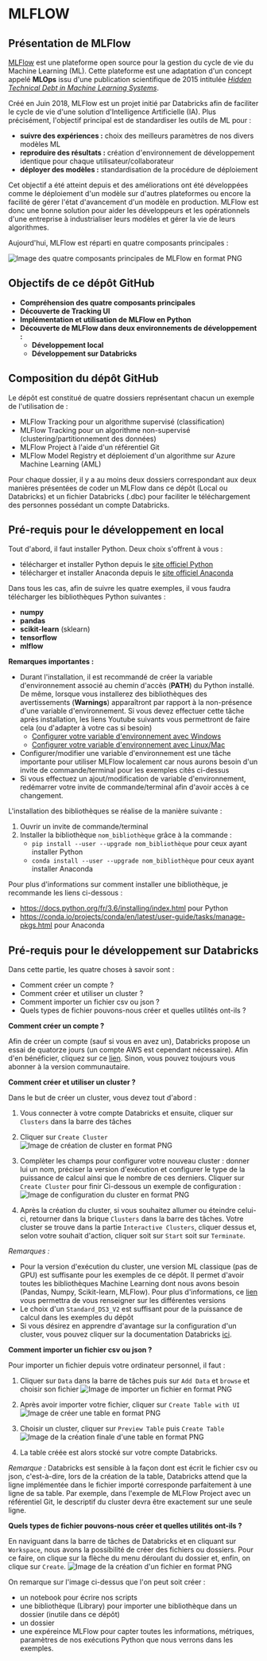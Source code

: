 MLFLOW
======


Présentation de MLFlow
----------------------

[MLFlow](https://www.mlflow.org/) est une plateforme open source pour la gestion du cycle de vie du Machine Learning (ML). Cette plateforme est une adaptation d'un concept appelé **MLOps** issu d'une publication scientifique de 2015 intitulée [*Hidden Technical Debt in Machine Learning Systems*](http://papers.nips.cc/paper/5656-hidden-technical-debt-in-machine-learning-systems.pdf).

Créé en Juin 2018, MLFlow est un projet initié par Databricks afin de faciliter le cycle de vie d'une solution d'Intelligence Artificielle (IA). Plus précisément, l'objectif principal est de standardiser les outils de ML pour :
 * **suivre des expériences :** choix des meilleurs paramètres de nos divers modèles ML
 * **reproduire des résultats :** création d'environnement de développement identique pour chaque utilisateur/collaborateur
 * **déployer des modèles :** standardisation de la procédure de déploiement

Cet objectif a été atteint depuis et des améliorations ont été développées comme le déploiement d'un modèle sur d'autres plateformes ou encore la facilité de gérer l'état d'avancement d'un modèle en production. MLFlow est donc une bonne solution pour aider les développeurs et les opérationnels d'une entreprise à industrialiser leurs modèles et gérer la vie de leurs algorithmes. 

Aujourd'hui, MLFlow est réparti en quatre composants principales :

![Image des quatre composants principales de MLFlow en format PNG](Images/MLFlow_quatre_composants.PNG)

Objectifs de ce dépôt GitHub
----------------------------

 * **Compréhension des quatre composants principales**
 * **Découverte de Tracking UI**
 * **Implémentation et utilisation de MLFlow en Python**
 * **Découverte de MLFlow dans deux environnements de développement :**
   * **Développement local**
   * **Développement sur Databricks**

Composition du dépôt GitHub
---------------------------

Le dépôt est constitué de quatre dossiers représentant chacun un exemple de l'utilisation de :
 * MLFlow Tracking pour un algorithme supervisé (classification)
 * MLFlow Tracking pour un algorithme non-supervisé (clustering/partitionnement des données)
 * MLFlow Project à l'aide d'un référentiel Git
 * MLFlow Model Registry et déploiement d'un algorithme sur Azure Machine Learning (AML)

Pour chaque dossier, il y a au moins deux dossiers correspondant aux deux manières présentées de coder un MLFlow dans ce dépôt (Local ou Databricks) et un fichier Databricks (.dbc) pour faciliter le téléchargement des personnes possédant un compte Databricks.

Pré-requis pour le développement en local
-----------------------------------------

Tout d'abord, il faut installer Python. Deux choix s'offrent à vous :
 * télécharger et installer Python depuis le [site officiel Python](https://www.python.org/downloads/)
 * télécharger et installer Anaconda depuis le [site officiel Anaconda](https://www.anaconda.com/products/individual)
 
Dans tous les cas, afin de suivre les quatre exemples, il vous faudra télécharger les bibliothèques Python suivantes : 
 * **numpy**
 * **pandas**
 * **scikit-learn** (sklearn)
 * **tensorflow**
 * **mlflow**

**Remarques importantes :** 
 * Durant l'installation, il est recommandé de créer la variable d'environnement associé au chemin d'accès (**PATH**) du Python installé. De même, lorsque vous installerez des bibliothèques des avertissements (**Warnings**) apparaîtront par rapport à la non-présence d'une variable d'environnement. Si vous devez effectuer cette tâche après installation, les liens Youtube suivants vous permettront de faire cela (ou d'adapter à votre cas si besoin)
   * [Configurer votre variable d'environnement avec Windows](https://www.youtube.com/watch?v=M2BWTJXDJXY)
   * [Configurer votre variable d'environnement avec Linux/Mac](https://www.youtube.com/watch?v=NvAYH5Qu_YQ)
 * Configurer/modifier une variable d'environnement est une tâche importante pour utiliser MLFlow localement car nous aurons besoin d'un invite de commande/terminal pour les exemples cités ci-dessus
 * Si vous effectuez un ajout/modification de variable d'environnement, redémarrer votre invite de commande/terminal afin d'avoir accès à ce changement.

L'installation des bibliothèques se réalise de la manière suivante :
  1. Ouvrir un invite de commande/terminal
  2. Installer la bibliothèque `nom_bibliothèque` grâce à la commande : 
     * `pip install --user --upgrade nom_bibliothèque` pour ceux ayant installer Python 
     * `conda install --user --upgrade nom_bibliothèque` pour ceux ayant installer Anaconda

Pour plus d'informations sur comment installer une bibliothèque, je recommande les liens ci-dessous : 
* https://docs.python.org/fr/3.6/installing/index.html pour Python
* https://conda.io/projects/conda/en/latest/user-guide/tasks/manage-pkgs.html pour Anaconda

Pré-requis pour le développement sur Databricks
-----------------------------------------------

Dans cette partie, les quatre choses à savoir sont :
* Comment créer un compte ?
* Comment créer et utiliser un cluster ?
* Comment importer un fichier csv ou json ?
* Quels types de fichier pouvons-nous créer et quelles utilités ont-ils ?

**Comment créer un compte ?**

Afin de créer un compte (sauf si vous en avez un), Databricks propose un essai de quatorze jours (un compte AWS est cependant nécessaire). Afin d'en bénéficier, cliquez sur ce [lien](https://docs.databricks.com/getting-started/try-databricks.html#). Sinon, vous pouvez toujours vous abonner à la version communautaire.

**Comment créer et utiliser un cluster ?**

Dans le but de créer un cluster, vous devez tout d'abord :
1. Vous connecter à votre compte Databricks et ensuite, cliquer sur `Clusters` dans la barre des tâches

2. Cliquer sur `Create Cluster`
![Image de création de cluster en format PNG](Images/creation_de_cluster.png)

3. Complèter les champs pour configurer votre nouveau cluster : donner lui un nom, préciser la version d'exécution et configurer le type de la puissance de calcul ainsi que le nombre de ces derniers. Cliquer sur `Create Cluster` pour finir 
Ci-dessous un exemple de configuration :
![Image de configuration du cluster en format PNG](Images/configuration_du_cluster.png)

4. Après la création du cluster, si vous souhaitez allumer ou éteindre celui-ci, retourner dans la brique `Clusters` dans la barre des tâches. Votre cluster se trouve dans la partie `Interactive Clusters`, cliquer dessus et, selon votre souhait d'action, cliquer soit sur `Start` soit sur `Terminate`.

*Remarques :*
* Pour la version d'exécution du cluster, une version ML classique (pas de GPU) est suffisante pour les exemples de ce dépôt. Il permet d'avoir toutes les bibliothèques Machine Learning dont nous avons besoin (Pandas, Numpy, Scikit-learn, MLFlow). Pour plus d'informations, ce [lien](https://docs.databricks.com/runtime/index.html) vous permettra de vous renseigner sur les différentes versions
* Le choix d'un `Standard_DS3_V2` est suffisant pour de la puissance de calcul dans les exemples du dépôt
* Si vous désirez en apprendre d'avantage sur la configuration d'un cluster, vous pouvez cliquer sur la documentation Databricks [ici](https://docs.databricks.com/clusters/configure.html).

**Comment importer un fichier csv ou json ?**

Pour importer un fichier depuis votre ordinateur personnel, il faut :
1. Cliquer sur `Data` dans la barre de tâches puis sur `Add Data` et `browse` et choisir son fichier
![Image de importer un fichier en format PNG](Images/importer_un_fichier.png)

2. Après avoir importer votre fichier, cliquer sur `Create Table with UI`
![Image de créer une table en format PNG](Images/creer_table.png)

3. Choisir un cluster, cliquer sur `Preview Table` puis `Create Table`
![Image de la création finale d'une table en format PNG](Images/creation_table.png)

4. La table créée est alors stocké sur votre compte Databricks.

*Remarque :* Databricks est sensible à la façon dont est écrit le fichier csv ou json, c'est-à-dire, lors de la création de la table, Databricks attend que la ligne implémentée dans le fichier importé corresponde parfaitement à une ligne de sa table. Par exemple, dans l'exemple de MLFlow Project avec un référentiel Git, le descriptif du cluster devra être exactement sur une seule ligne.

**Quels types de fichier pouvons-nous créer et quelles utilités ont-ils ?**

En naviguant dans la barre de tâches de Databricks et en cliquant sur `Workspace`, nous avons la possibilité de créer des fichiers ou dossiers. Pour ce faire, on clique sur la flèche du menu déroulant du dossier et, enfin, on clique sur `Create`.
![Image de la création d'un fichier en format PNG](Images/creation_fichier.png)

On remarque sur l'image ci-dessus que l'on peut soit créer : 
* un notebook pour écrire nos scripts
* une bibliothèque (Library) pour importer une bibliothèque dans un dossier (inutile dans ce dépôt)
* un dossier
* une expéreince MLFlow pour capter toutes les informations, métriques, paramètres de nos exécutions Python que nous verrons dans les exemples.
